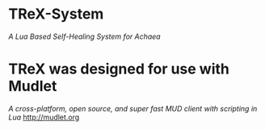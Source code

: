 # TReX-System
*A Lua Based Self-Healing System for Achaea*

# TReX was designed for use with Mudlet
*A cross-platform, open source, and super fast MUD client with scripting in Lua* http://mudlet.org

